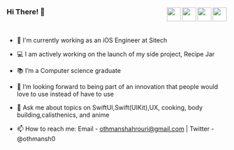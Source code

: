 
### Hi There! 👋  <a href = "mailto: othmanshahrouri@gmail.com"><img align="right" src="https://img.icons8.com/color/48/secured-letter--v1.png" width="32"/></a> <a href="https://twitter.com/othmansh0"><img align="right"  src="https://img.icons8.com/color/48/twitter--v1.png" width="32"/></a><a href="https://apps.apple.com/us/developer/othman-shahrouri/id1740930367"><img align="right" src="https://img.icons8.com/fluency/48/apple-app-store.png" width="32"/></a><a href="https://www.linkedin.com/in/othmansh0/"><img align="right" src="https://img.icons8.com/color/48/linkedin.png" width="32"/></a>


<br />

- 🔭 I'm currently working as an iOS Engineer at Sitech
  
- 💻 I am actively working on the launch of my side project, Recipe Jar
  
- 📚 I’m a Computer science graduate
  
- 🤔 I’m looking forward to being part of an innovation that people would love to use instead of have to use
  
- 💬 Ask me about topics on SwiftUI,Swift(UIKit),UX, cooking, body building,calisthenics, and anime
  
- 📫 How to reach me: Email - othmanshahrouri@gmail.com | Twitter - @othmansh0
